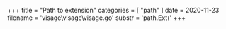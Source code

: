 +++
title = "Path to extension"
categories = [ "path" ]
date = 2020-11-23
filename = 'visage\visage\visage.go'
substr = 'path.Ext('
+++
